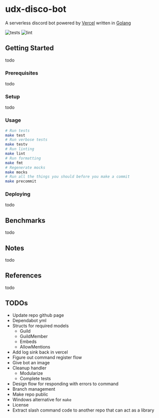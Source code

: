 # udx-disco-bot
A serverless discord bot powered by [Vercel](https://vercel.com/) written in [Golang](https://golang.org/)

![tests](https://github.com/wafer-bw/udx-disco-bot/workflows/tests/badge.svg)
![lint](https://github.com/wafer-bw/udx-disco-bot/workflows/lint/badge.svg)

## Getting Started
todo

### Prerequisites
todo

### Setup
todo

### Usage
```sh
# Run tests
make test
# Run verbose tests
make testv
# Run linting
make lint
# Run formatting
make fmt
# Regenerate mocks
make mocks
# Run all the things you should before you make a commit
make precommit
```

### Deploying
todo

## Benchmarks
todo

## Notes
todo

## References
todo

## TODOs
* Update repo github page
* Dependabot yml
* Structs for required models
    * Guild
    * GuildMember
    * Embeds
    * AllowMentions
* Add log sink back in vercel
* Figure out command register flow
* Give bot an image
* Cleanup handler
    * Modularize
    * Complete tests
* Design flow for responding with errors to command
* Branch management
* Make repo public
* Windows alternative for `make`
* License
* Extract slash command code to another repo that can act as a library

